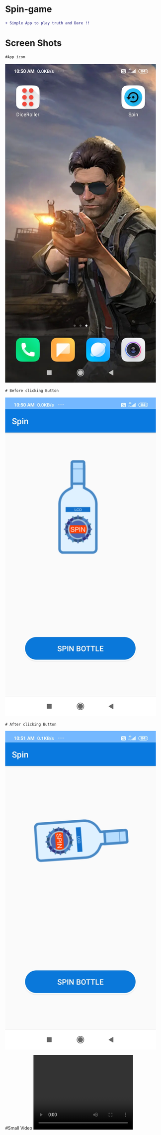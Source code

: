 # Spin-game
```diff
+ Simple App to play truth and Dare !!
```

# Screen Shots
```diff
#App icon
```
![Alt text](app/src/main/res/Screenshot_2020-06-12-10-50-35-585_com.miui.home.jpg)

```diff
# Before clicking Button
```
![Alt text](app/src/main/res/Screenshot_2020-06-12-10-50-50-708_com.example.spin.jpg)

```diff
# After clicking Button
```
![Alt text](app/src/main/res/Screenshot_2020-06-12-10-51-40-692_com.example.spin.jpg)

#Small Video
<video width="320" height="240" controls>
  <source src="app/src/main/res/Screenrecorder-2020-06-12-10-51-15-682.mp4" type="video/mp4">
</video>

